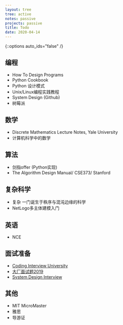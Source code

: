 ```yaml
---
layout: tree
tree: active
notes: passive
projects: passive
title: Todo
date: 2020-04-14
---
```



{::options auto_ids="false" /}


## 编程
* How To Design Programs
* Python Cookbook
* Python 设计模式
* Unix/Linux编程实践教程
* System Design (Github)
* 树莓派

## 数学
* Discrete Mathematics Lecture Notes, Yale University
* 计算机科学中的数学

## 算法
* 剑指offer (Python实现)
* The Algorithm Design Manual/ CSE373/ Stanford

## 复杂科学
* 复杂 一门诞生于秩序与混沌边缘的科学
* NetLogo多主体建模入门

## 英语
* NCE

## 面试准备
* [Coding Interview University](https://github.com/jwasham/coding-interview-university/blob/master/translations/README-cn.md)
* [大厂面试题2019](https://github.com/0voice/interview_internal_reference)
* [System Design Interview](https://github.com/donnemartin/system-design-primer)

## 其他
* MIT MicroMaster
* 雅思
* 导游证

